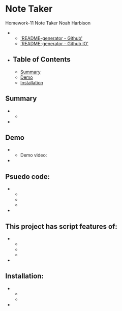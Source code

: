 # Note Taker

Homework-11 Note Taker
Noah Harbison

- - <a href="https://github.com/nizzyno/note-taker">'README-generator - Github'</a>
  - <a href="https://nizzyno.github.io/note-taker/">'README-generator - Github IO'</a>
- ## Table of Contents

  - [Summary](#summary)
  - [Demo](#demo)
  - [Installation](#installation)

## Summary

- -
-

## Demo

- - Demo video:
-

## Psuedo code:

- -
  -
  -
-

## This project has script features of:

- -
  -
  -
-

## Installation:

- -
  -
-
